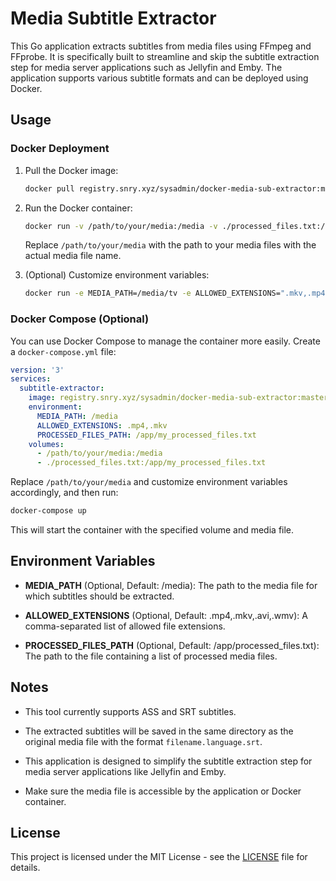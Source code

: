 # Media Subtitle Extractor

This Go application extracts subtitles from media files using FFmpeg and FFprobe. It is specifically built to streamline and skip the subtitle extraction step for media server applications such as Jellyfin and Emby. The application supports various subtitle formats and can be deployed using Docker.

## Usage

### Docker Deployment

1. Pull the Docker image:

   ```bash
   docker pull registry.snry.xyz/sysadmin/docker-media-sub-extractor:master-latest
   ```

2. Run the Docker container:

   ```bash
   docker run -v /path/to/your/media:/media -v ./processed_files.txt:/app/processed_files.txt registry.snry.xyz/sysadmin/docker-media-sub-extractor:master-latest
   ```

   Replace `/path/to/your/media` with the path to your media files with the actual media file name.

3. (Optional) Customize environment variables:

   ```bash
   docker run -e MEDIA_PATH=/media/tv -e ALLOWED_EXTENSIONS=".mkv,.mp4" -e PROCESSED_FILES_PATH="/app/my_processed_files.txt" -v /path/to/your/media:/media/tv registry.snry.xyz/sysadmin/docker-media-sub-extractor:master-latest
   ```

### Docker Compose (Optional)

You can use Docker Compose to manage the container more easily. Create a `docker-compose.yml` file:

```yaml
version: '3'
services:
  subtitle-extractor:
    image: registry.snry.xyz/sysadmin/docker-media-sub-extractor:master-latest
    environment:
      MEDIA_PATH: /media
      ALLOWED_EXTENSIONS: .mp4,.mkv
      PROCESSED_FILES_PATH: /app/my_processed_files.txt
    volumes:
      - /path/to/your/media:/media
      - ./processed_files.txt:/app/my_processed_files.txt
```

Replace `/path/to/your/media` and customize environment variables accordingly, and then run:

```bash
docker-compose up
```

This will start the container with the specified volume and media file.

## Environment Variables

- **MEDIA_PATH** (Optional, Default: /media): The path to the media file for which subtitles should be extracted.

- **ALLOWED_EXTENSIONS** (Optional, Default: .mp4,.mkv,.avi,.wmv): A comma-separated list of allowed file extensions.

- **PROCESSED_FILES_PATH** (Optional, Default: /app/processed_files.txt): The path to the file containing a list of processed media files.

## Notes
- This tool currently supports ASS and SRT subtitles.

- The extracted subtitles will be saved in the same directory as the original media file with the format `filename.language.srt`.

- This application is designed to simplify the subtitle extraction step for media server applications like Jellyfin and Emby.

- Make sure the media file is accessible by the application or Docker container.

## License

This project is licensed under the MIT License - see the [LICENSE](LICENSE) file for details.